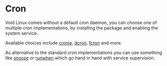 # Cron

Void Linux comes without a default cron daemon, you can choose one of multiple
cron implementations, by installing the package and enabling the system service.

Available choices include [cronie](https://github.com/cronie-crond/cronie/),
[dcron](http://www.jimpryor.net/linux/dcron.html),
[fcron](http://fcron.free.fr/) and more.

As alternative to the standard cron implementations you can use something like
[snooze](https://github.com/chneukirchen/snooze) or
[runwhen](http://code.dogmap.org/runwhen/) which go hand in hand with service
supervision.

